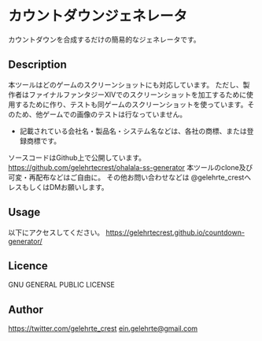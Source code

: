 カウントダウンジェネレータ
====

カウントダウンを合成するだけの簡易的なジェネレータです。

## Description
本ツールはどのゲームのスクリーンショットにも対応しています。
ただし、製作者はファイナルファンタジーXIVでのスクリーンショットを加工するために使用するために作り、テストも同ゲームのスクリーンショットを使っています。そのため、他ゲームでの画像のテストは行なっていません。
* 記載されている会社名・製品名・システム名などは、各社の商標、または登録商標です。

ソースコードはGithub上で公開しています。https://github.com/gelehrtecrest/ohalala-ss-generator
本ツールのclone及び可変・再配布などはご自由に。
その他お問い合わせなどは @gelehrte_crestへレスもしくはDMお願いします。

## Usage
以下にアクセスしてください。
<https://gelehrtecrest.github.io/countdown-generator/>

## Licence
GNU GENERAL PUBLIC LICENSE

## Author
<https://twitter.com/gelehrte_crest>
<ein.gelehrte@gmail.com>

